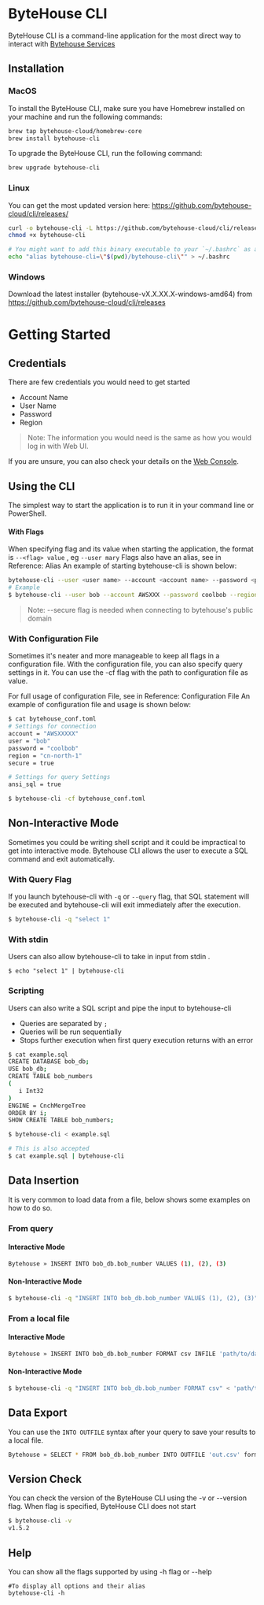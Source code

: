 # ByteHouse CLI

ByteHouse CLI is a command-line application for the most direct way to interact with [Bytehouse Services](https://bytehouse.cloud/)

## Installation

### MacOS

To install the ByteHouse CLI, make sure you have Homebrew installed on your machine and run the following commands:

```sh
brew tap bytehouse-cloud/homebrew-core
brew install bytehouse-cli
```
To upgrade the ByteHouse CLI, run the following command:

```sh
brew upgrade bytehouse-cli
```

### Linux

You can get the most updated version here: https://github.com/bytehouse-cloud/cli/releases/

```sh
curl -o bytehouse-cli -L https://github.com/bytehouse-cloud/cli/releases/download/v1.5.17.1.1/bytehouse-v1.5.17.1.1-linux-amd64
chmod +x bytehouse-cli 

# You might want to add this binary executable to your `~/.bashrc` as alias, or `~/.zshrc`l
echo "alias bytehouse-cli=\"$(pwd)/bytehouse-cli\"" > ~/.bashrc
```

### Windows
Download the latest installer (bytehouse-vX.X.XX.X-windows-amd64) from https://github.com/bytehouse-cloud/cli/releases

# Getting Started

## Credentials
There are few credentials you would need to get started

- Account Name
- User Name
- Password
- Region

> Note: The information you would need is the same as how you would log in with Web UI.

If you are unsure, you can also check your details on the [Web Console](https://console.bytehouse.cloud/account/details).

## Using the CLI

The simplest way to start the application is to run it in your command line or PowerShell.

#### With Flags

When specifying flag and its value when starting the application, the format is `--<flag> value` , eg `--user mary`
Flags also have an alias, see in Reference: Alias
An example of starting bytehouse-cli is shown below:
```sh
bytehouse-cli --user <user name> --account <account name> --password <password> --region <region name> --secure
# Example
$ bytehouse-cli --user bob --account AWSXXX --password coolbob --region cn-north-1 --secure
```
> Note: --secure flag is needed when connecting to bytehouse's public domain

### With Configuration File

Sometimes it's neater and more manageable to keep all flags in a configuration file. With the configuration file, you can also specify query settings in it. You can use the -cf flag with the path to configuration file as value.

For full usage of configuration File, see in Reference: Configuration File
An example of configuration file and usage is shown below:

```sh
$ cat bytehouse_conf.toml
# Settings for connection
account = "AWSXXXXX"
user = "bob"
password = "coolbob"
region = "cn-north-1"
secure = true

# Settings for query Settings
ansi_sql = true 

$ bytehouse-cli -cf bytehouse_conf.toml
```

## Non-Interactive Mode

Sometimes you could be writing shell script and it could be impractical to get into interactive mode. Bytehouse CLI allows the user to execute a SQL command and exit automatically.

### With Query Flag

If you launch bytehouse-cli with `-q` or `--query` flag, that SQL statement will be executed and bytehouse-cli will exit immediately after the execution.

```sh
$ bytehouse-cli -q "select 1"
```

### With stdin
Users can also allow bytehouse-cli to take in input from stdin .
```
$ echo "select 1" | bytehouse-cli
```

### Scripting
Users can also write a SQL script and pipe the input to bytehouse-cli

- Queries are separated by `;`
- Queries will be run sequentially
- Stops further execution when first query execution returns with an error

```sh
$ cat example.sql
CREATE DATABASE bob_db;
USE bob_db;
CREATE TABLE bob_numbers
(
   i Int32
)
ENGINE = CnchMergeTree
ORDER BY i;
SHOW CREATE TABLE bob_numbers;

$ bytehouse-cli < example.sql

# This is also accepted
$ cat example.sql | bytehouse-cli
```

## Data Insertion
It is very common to load data from a file, below shows some examples on how to do so.

### From query

#### Interactive Mode
```sh
Bytehouse » INSERT INTO bob_db.bob_number VALUES (1), (2), (3)
```
#### Non-Interactive Mode
```sh
$ bytehouse-cli -q "INSERT INTO bob_db.bob_number VALUES (1), (2), (3)"
```

### From a local file

#### Interactive Mode
```sh
Bytehouse » INSERT INTO bob_db.bob_number FORMAT csv INFILE 'path/to/data.csv'
```
#### Non-Interactive Mode
```sh
$ bytehouse-cli -q "INSERT INTO bob_db.bob_number FORMAT csv" < 'path/to/data.csv'
```

## Data Export
You can use the `INTO OUTFILE` syntax after your query to save your results to a local file.
```sh
Bytehouse » SELECT * FROM bob_db.bob_number INTO OUTFILE 'out.csv' format csv
```

## Version Check
You can check the version of the ByteHouse CLI using the -v or --version flag. When flag is specified, ByteHouse CLI does not start
```sh
$ bytehouse-cli -v
v1.5.2
```
## Help
You can show all the flags supported by using -h flag or --help
```
#To display all options and their alias
bytehouse-cli -h    
```
